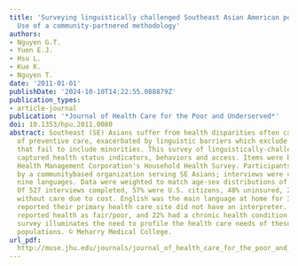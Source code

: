 ```yaml
---
title: 'Surveying linguistically challenged Southeast Asian American populations:
  Use of a community-partnered methodology'
authors:
- Nguyen G.T.
- Yuen E.J.
- Hsu L.
- Kue K.
- Nguyen T.
date: '2011-01-01'
publishDate: '2024-10-10T14:22:55.088879Z'
publication_types:
- article-journal
publication: '*Journal of Health Care for the Poor and Underserved*'
doi: 10.1353/hpu.2011.0080
abstract: Southeast (SE) Asians suffer from health disparities often caused by lack
  of preventive care, exacerbated by linguistic barriers which exclude many from surveys
  that fail to include minorities. This survey of linguistically-challenged SE Asians
  captured health status indicators, behaviors and access. Items were based upon Public
  Health Management Corporation's Household Health Survey. Participants were recruited
  by a communitybased organization serving SE Asians; interviews were conducted in
  nine languages. Data were weighted to match age-sex distributions of Asians in Philadelphia.
  Of 527 interviews completed, 57% were U.S. citizens, 48% uninsured, 23% had gone
  without care due to cost. English was the main language at home for 3%, yet 53%
  reported their primary health care site did not have an interpreter. Nearly half
  reported health as fair/poor, and 22% had a chronic health condition. This community
  survey illuminates the need to profile the health care needs of these immigrant
  populations. © Meharry Medical College.
url_pdf: 
  http://muse.jhu.edu/journals/journal_of_health_care_for_the_poor_and_underserved/v022/22.3.nguyen.pdf
---
```

